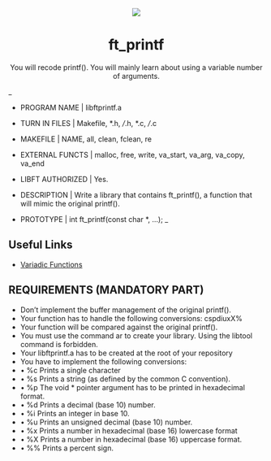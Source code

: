 <p align="center">
<img src="./gnl-logo.png" />
</p>
<h1 align="center">ft_printf</h1>
<p align="center">You will recode printf(). You will mainly learn about using a variable number of arguments.</p>

_

- PROGRAM NAME |
libftprintf.a

- TURN IN FILES |
Makefile, *.h, */*.h, *.c, */*.c

- MAKEFILE |
NAME, all, clean, fclean, re

- EXTERNAL FUNCTS |
malloc, free, write,
va_start, va_arg, va_copy, va_end

- LIBFT AUTHORIZED |
Yes.

- DESCRIPTION |
Write a library that contains ft_printf(), a function that will mimic the original printf().

- PROTOTYPE |
int ft_printf(const char *, ...);
_

<h2>Useful Links</h2>
<ul>
<li><a href="https://github.com/fegastal/42SP_ft_printf_contents/blob/main/variadic_functions.pdf">Variadic Functions</a></li>
</ul>

<h2>REQUIREMENTS (MANDATORY PART)</h2>
<ul>
<li>Don’t implement the buffer management of the original printf().</li>
<li>Your function has to handle the following conversions: cspdiuxX%</li>
<li>Your function will be compared against the original printf().</li>
<li>You must use the command ar to create your library. Using the libtool command is forbidden.</li>
<li>Your libftprintf.a has to be created at the root of your repository</li>
<li>You have to implement the following conversions:</li>
<li>• %c Prints a single character</li>
<li>• %s Prints a string (as defined by the common C convention).</li>
<li>• %p The void * pointer argument has to be printed in hexadecimal format.</li>
<li>• %d Prints a decimal (base 10) number.</li>
<li>• %i Prints an integer in base 10.</li>
<li>• %u Prints an unsigned decimal (base 10) number.</li>
<li>• %x Prints a number in hexadecimal (base 16) lowercase format</li>
<li>• %X Prints a number in hexadecimal (base 16) uppercase format.</li>
<li>• %% Prints a percent sign.</li>
</ul>
